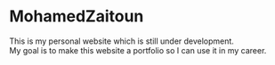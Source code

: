 # MohamedZaitoun
This is my personal website which is still under development.<br>
My goal is to make this website a portfolio so I can use it in my career.<br>
